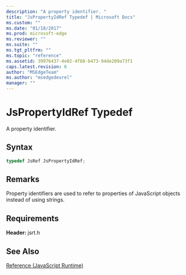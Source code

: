 ```yaml
---
description: "A property identifier. "
title: "JsPropertyIdRef Typedef | Microsoft Docs"
ms.custom: ""
ms.date: "01/18/2017"
ms.prod: microsoft-edge
ms.reviewer: ""
ms.suite: ""
ms.tgt_pltfrm: ""
ms.topic: "reference"
ms.assetid: 39976437-4e02-4f68-b473-94de209a73f1
caps.latest.revision: 6
author: "MSEdgeTeam"
ms.author: "msedgedevrel"
manager: ""
---
```

# JsPropertyIdRef Typedef
A property identifier.  
  
## Syntax  
  
```cpp  
typedef JsRef JsPropertyIdRef;  
```  
  
## Remarks  
 Property identifiers are used to refer to properties of JavaScript objects instead of using strings.  
  
## Requirements  
 **Header:** jsrt.h  
  
## See Also  
 [Reference (JavaScript Runtime)](../chakra-hosting/reference-javascript-runtime.md)
